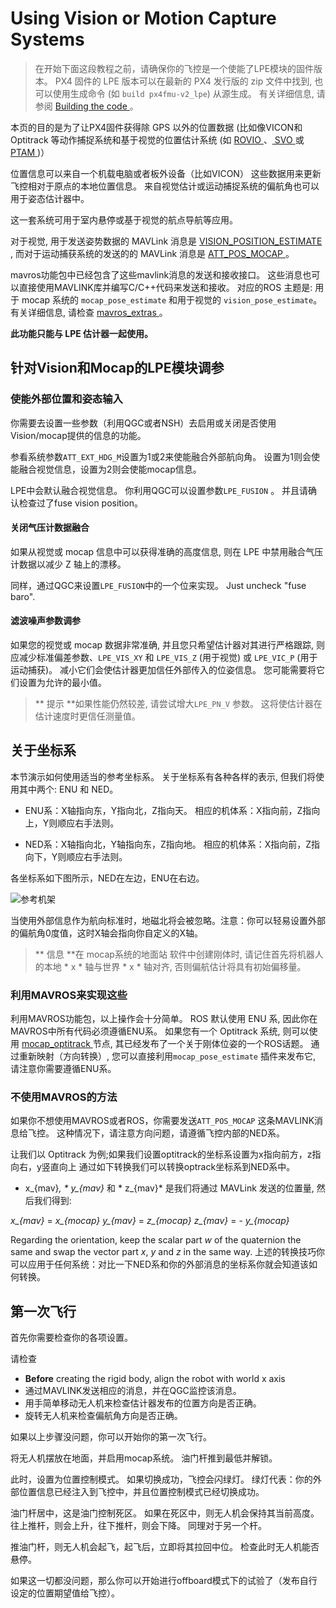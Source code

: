 # Using Vision or Motion Capture Systems

> 在开始下面这段教程之前，请确保你的飞控是一个使能了LPE模块的固件版本。 PX4 固件的 LPE 版本可以在最新的 PX4 发行版的 zip 文件中找到, 也可以使用生成命令 (如 ` build px4fmu-v2_lpe `) 从源生成。 有关详细信息, 请参阅 [ Building the code ](../setup/building_px4.md)。

本页的目的是为了让PX4固件获得除 GPS 以外的位置数据 (比如像VICON和 Optitrack 等动作捕捉系统和基于视觉的位置估计系统 (如 [ ROVIO ](https://github.com/ethz-asl/rovio)、[ SVO ](https://github.com/uzh-rpg/rpg_svo) 或 [ PTAM ](https://github.com/ethz-asl/ethzasl_ptam))）

位置信息可以来自一个机载电脑或者板外设备（比如VICON） 这些数据用来更新飞控相对于原点的本地位置信息。 来自视觉估计或运动捕捉系统的偏航角也可以用于姿态估计器中。

这一套系统可用于室内悬停或基于视觉的航点导航等应用。

对于视觉, 用于发送姿势数据的 MAVLink 消息是 [ VISION_POSITION_ESTIMATE ](https://mavlink.io/en/messages/common.html#VISION_POSITION_ESTIMATE), 而对于运动捕获系统的发送的的 MAVLink 消息是 [ ATT_POS_MOCAP ](https://mavlink.io/en/messages/common.html#ATT_POS_MOCAP) 。

mavros功能包中已经包含了这些mavlink消息的发送和接收接口。 这些消息也可以直接使用MAVLINK库并编写C/C++代码来发送和接收。 对应的ROS 主题是: 用于 mocap 系统的 ` mocap_pose_estimate ` 和用于视觉的 ` vision_pose_estimate `。 有关详细信息, 请检查 [ mavros_extras ](http://wiki.ros.org/mavros_extras)。

**此功能只能与 LPE 估计器一起使用。**

## 针对Vision和Mocap的LPE模块调参

### 使能外部位置和姿态输入

你需要去设置一些参数（利用QGC或者NSH）去启用或关闭是否使用Vision/mocap提供的信息的功能。

参看系统参数`ATT_EXT_HDG_M`设置为1或2来使能融合外部航向角。 设置为1则会使能融合视觉信息，设置为2则会使能mocap信息。

LPE中会默认融合视觉信息。 你利用QGC可以设置参数`LPE_FUSION` 。 并且请确认检查过了fuse vision position。

#### 关闭气压计数据融合

如果从视觉或 mocap 信息中可以获得准确的高度信息, 则在 LPE 中禁用融合气压计数据以减少 Z 轴上的漂移。

同样，通过QGC来设置`LPE_FUSION`中的一个位来实现。 Just uncheck "fuse baro".

#### 滤波噪声参数调参

如果您的视觉或 mocap 数据非常准确, 并且您只希望估计器对其进行严格跟踪, 则应减少标准偏差参数、` LPE_VIS_XY ` 和 ` LPE_VIS_Z ` (用于视觉) 或 ` LPE_VIC_P ` (用于运动捕获)。 减小它们会使估计器更加信任外部传入的位姿信息。 您可能需要将它们设置为允许的最小值。

> ** 提示 **如果性能仍然较差, 请尝试增大` LPE_PN_V ` 参数。 这将使估计器在估计速度时更信任测量值。

## 关于坐标系

本节演示如何使用适当的参考坐标系。 关于坐标系有各种各样的表示, 但我们将使用其中两个: ENU 和 NED。

* ENU系：X轴指向东，Y指向北，Z指向天。 相应的机体系：X指向前，Z指向上，Y则顺应右手法则。

* NED系：X轴指向北，Y轴指向东，Z指向地。 相应的机体系：X指向前，Z指向下，Y则顺应右手法则。

各坐标系如下图所示，NED在左边，ENU在右边。

![参考机架](../../assets/lpe/ref_frames.png)

当使用外部信息作为航向标准时，地磁北将会被忽略。注意：你可以轻易设置外部的偏航角0度值，这时X轴会指向你自定义的X轴。

> ** 信息 **在 mocap系统的地面站 软件中创建刚体时, 请记住首先将机器人的本地 * x * 轴与世界 * x * 轴对齐, 否则偏航估计将具有初始偏移量。

### 利用MAVROS来实现这些

利用MAVROS功能包，以上操作会十分简单。 ROS 默认使用 ENU 系, 因此你在MAVROS中所有代码必须遵循ENU系。 如果您有一个 Optitrack 系统, 则可以使用 [ mocap_optitrack ](https://github.com/ros-drivers/mocap_optitrack) 节点, 其已经发布了一个关于刚体位姿的一个ROS话题。 通过重新映射（方向转换）, 您可以直接利用` mocap_pose_estimate ` 插件来发布它, 请注意你需要遵循ENU系。

### 不使用MAVROS的方法

如果你不想使用MAVROS或者ROS，你需要发送`ATT_POS_MOCAP` 这条MAVLINK消息给飞控。 这种情况下，请注意方向问题，请遵循飞控内部的NED系。

让我们以 Optitrack 为例;如果我们设置optitrack的坐标系设置为x指向前方，z指向右，y竖直向上 通过如下转换我们可以转换optrack坐标系到NED系中。

* x_{mav}*, * y_{mav}* 和 * z_{mav}* 是我们将通过 MAVLink 发送的位置量, 然后我们得到:

*x_{mav}* = *x_{mocap}* *y_{mav}* = *z_{mocap}* *z_{mav}* = - *y_{mocap}*

Regarding the orientation, keep the scalar part *w* of the quaternion the same and swap the vector part *x*, *y* and *z* in the same way. 上述的转换技巧你可以应用于任何系统：对比一下NED系和你的外部消息的坐标系你就会知道该如何转换。

## 第一次飞行

首先你需要检查你的各项设置。

请检查

* **Before** creating the rigid body, align the robot with world x axis
* 通过MAVLINK发送相应的消息，并在QGC监控该消息。
* 用手简单移动无人机来检查估计器发布的位置方向是否正确。
* 旋转无人机来检查偏航角方向是否正确。

如果以上步骤没问题，你可以开始你的第一次飞行。

将无人机摆放在地面，并启用mocap系统。 油门杆推到最低并解锁。

此时，设置为位置控制模式。 如果切换成功，飞控会闪绿灯。 绿灯代表：你的外部位置信息已经注入到飞控中，并且位置控制模式已经切换成功。

油门杆居中，这是油门控制死区。 如果在死区中，则无人机会保持其当前高度。往上推杆，则会上升，往下推杆，则会下降。 同理对于另一个杆。

推油门杆，则无人机会起飞，起飞后，立即将其拉回中位。 检查此时无人机能否悬停。

如果这一切都没问题，那么你可以开始进行offboard模式下的试验了（发布自行设定的位置期望值给飞控）。